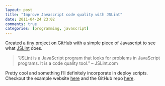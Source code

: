 ```yaml
---
layout: post
title: "Improve Javascript code quality with JSLint"
date: 2011-04-24 23:02
comments: true
categories: [programming, javascript]
---
```


Created [a tiny project on GitHub](https://github.com/boyvanamstel/JConsole) with a simple piece of Javascript to see what [JSLint](http://jslint.com/) does.

> “JSLint is a JavaScript program that looks for problems in JavaScript programs. It is a code quality tool.” – JSLint.com

Pretty cool and something I’ll definitely incorporate in deploy scripts. Checkout the example website [here](http://boyvanamstel.github.com/JConsole/) and the GitHub repo [here](https://github.com/boyvanamstel/JConsole).
